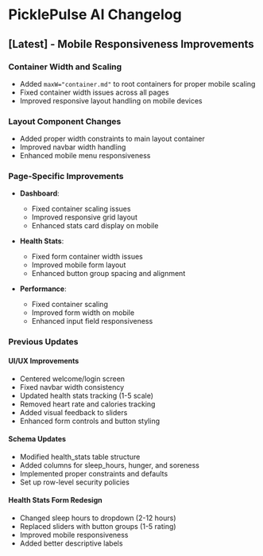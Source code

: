 # PicklePulse AI Changelog

## [Latest] - Mobile Responsiveness Improvements

### Container Width and Scaling
- Added `maxW="container.md"` to root containers for proper mobile scaling
- Fixed container width issues across all pages
- Improved responsive layout handling on mobile devices

### Layout Component Changes
- Added proper width constraints to main layout container
- Improved navbar width handling
- Enhanced mobile menu responsiveness

### Page-Specific Improvements
- **Dashboard**: 
  - Fixed container scaling issues
  - Improved responsive grid layout
  - Enhanced stats card display on mobile

- **Health Stats**: 
  - Fixed form container width issues
  - Improved mobile form layout
  - Enhanced button group spacing and alignment

- **Performance**: 
  - Fixed container scaling
  - Improved form width on mobile
  - Enhanced input field responsiveness

### Previous Updates

#### UI/UX Improvements
- Centered welcome/login screen
- Fixed navbar width consistency
- Updated health stats tracking (1-5 scale)
- Removed heart rate and calories tracking
- Added visual feedback to sliders
- Enhanced form controls and button styling

#### Schema Updates
- Modified health_stats table structure
- Added columns for sleep_hours, hunger, and soreness
- Implemented proper constraints and defaults
- Set up row-level security policies

#### Health Stats Form Redesign
- Changed sleep hours to dropdown (2-12 hours)
- Replaced sliders with button groups (1-5 rating)
- Improved mobile responsiveness
- Added better descriptive labels